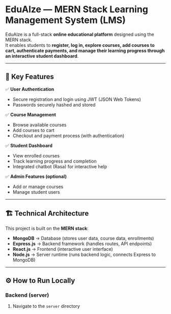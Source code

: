 # EduAlze — MERN Stack Learning Management System (LMS)

EduAlze is a full-stack **online educational platform** designed using the MERN stack.  
It enables students to **register, log in, explore courses, add courses to cart, authenticate payments, and manage their learning progress through an interactive student dashboard**.

---

## 🌟 Key Features

✅ **User Authentication**  
- Secure registration and login using JWT (JSON Web Tokens)  
- Passwords securely hashed and stored  

✅ **Course Management**  
- Browse available courses  
- Add courses to cart  
- Checkout and payment process (with authentication)  

✅ **Student Dashboard**  
- View enrolled courses  
- Track learning progress and completion  
- Integrated chatbot (Rasa) for interactive help

✅ **Admin Features (optional)**  
- Add or manage courses  
- Manage student users

---

## 🏗️ Technical Architecture

This project is built on the **MERN stack**:  
- **MongoDB** → Database (stores user data, course data, enrollments)  
- **Express.js** → Backend framework (handles routes, API endpoints)  
- **React.js** → Frontend (interactive user interface)  
- **Node.js** → Server runtime (runs backend logic, connects Express to MongoDB)

---

## ⚙️ How to Run Locally

### Backend (server)
1. Navigate to the `server` directory
